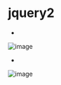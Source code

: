 # jquery2

-
![image](https://user-images.githubusercontent.com/54789601/113659141-610ac780-96dc-11eb-95a9-50e08759eeaf.png)


-

![image](https://user-images.githubusercontent.com/54789601/113659144-636d2180-96dc-11eb-93b1-cb2d6ef84d8d.png)
